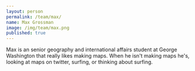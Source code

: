```yaml
---
layout: person
permalink: /team/max/
name: Max Grossman
image: /img/team/max.png
published: true
---
```


Max is an senior geography and international affairs student at George Washington that really likes making maps. When he isn't making maps he's, looking at maps on twitter, surfing, or thinking about surfing.